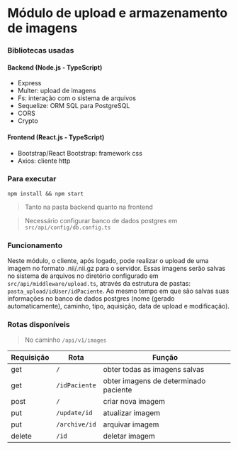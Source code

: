 # Módulo de upload e armazenamento de imagens

### Bibliotecas usadas
#### Backend (Node.js - TypeScript)
- Express
- Multer: upload de imagens
- Fs: interação com o sistema de arquivos
- Sequelize: ORM SQL para PostgreSQL
- CORS
- Crypto

#### Frontend (React.js - TypeScript)
- Bootstrap/React Bootstrap: framework css
- Axios: cliente http

### Para executar
```
npm install && npm start
``` 
> Tanto na pasta backend quanto na frontend

> Necessário configurar banco de dados postgres em ```src/api/config/db.config.ts```

### Funcionamento
Neste módulo, o cliente, após logado, pode realizar o upload de uma imagem no formato .nii/.nii.gz para o servidor. Essas imagens serão salvas no sistema de arquivos no diretório configurado em ```src/api/middleware/upload.ts```, através da estrutura de pastas: ```pasta_upload/idUser/idPaciente```. Ao mesmo tempo em que são salvas suas informações  no banco de dados postgres (nome (gerado automaticamente), caminho, tipo, aquisição, data de upload e modificação).

### Rotas disponíveis
> No caminho `/api/v1/images`

Requisição | Rota | Função
--------- | ------ | ------
get | `/` | obter todas as imagens salvas
get | `/idPaciente` | obter imagens de determinado paciente
post | `/` | criar nova imagem
put | `/update/id` | atualizar imagem
put | `/archive/id` | arquivar imagem
delete | `/id` | deletar imagem
